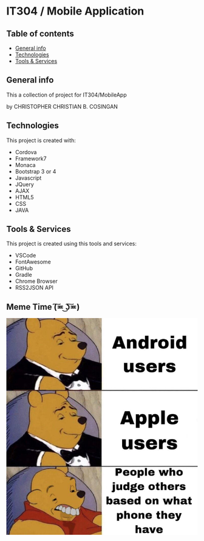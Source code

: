 # IT304 / Mobile Application

## Table of contents
* [General info](#general-info)
* [Technologies](#technologies)
* [Tools & Services](#Tools-&-Services)

## General info
This a collection of project for IT304/MobileApp 

by CHRISTOPHER CHRISTIAN B. COSINGAN
	
## Technologies
This project is created with:
* Cordova
* Framework7
* Monaca
* Bootstrap 3 or 4
* Javascript
* JQuery
* AJAX
* HTML5
* CSS
* JAVA
	
## Tools & Services
This project is created using this tools and services:
* VSCode
* FontAwesome
* GitHub
* Gradle
* Chrome Browser
* RSS2JSON API

## Meme Time (͠≖ ͜ʖ͠≖)
![LOL](./t9n1peqgw6751.jpg)
